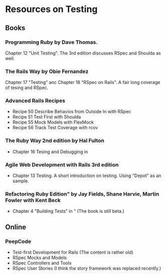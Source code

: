 # Resources on Testing

## Books

### Programming Ruby by Dave Thomas. 

Chapter 12 "Unit Testing". The 3rd edition discusses RSpec and Shoulda as well.

### The Rails Way by Obie Fernandez

Chapter 17 "Testing" anc Chapter 18 "RSpec on Rails". A fair long coverage of tesing and RSpec.

### Advanced Rails Recipes

* Recipe 50 Describe Behavios from Outside In with RSpec
* Recipe 51 Test First with Shoulda
* Recipe 55 Mock Models with FlexMock
* Recipe 56 Track Test Coverage with rcov

### The Ruby Way 2nd edition by Hal Fulton
* Chapter 16 Tesing and Debugging in 

### Agile Web Development with Rails 3rd edition

* Chapter 13 Testing. A short introduction on testing. Using "Depot" as an sample.

### Refactoring Ruby Edition" by Jay Fields, Shane Harvie, Martin Fowler with Kent Beck

* Chapter 4 "Building Tests" in " (The book is still beta.)


## Online

### PeepCode

* Test-first Development for Rails (The content is rather old)
* RSpec Mocks and Models
* RSpec Controllers and Tools
* RSpec User Stories (I think the story framework was replaced recently.)